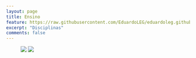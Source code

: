 ```yaml
---
layout: page
title: Ensino
feature: https://raw.githubusercontent.com/EduardoLEG/eduardoleg.github.io/master/assets/img/bradesco.png
excerpt: "Disciplinas"
comments: false
---
```


<figure class="half">
	<a href="https://eduardoleg.github.io/disciplinas/"><img src="https://raw.githubusercontent.com/EduardoLEG/eduardoleg.github.io/master/assets/img/bradesco.png"></a>
	<a href="https://eduardoleg.github.io/orientacao/"><img src="https://raw.githubusercontent.com/EduardoLEG/eduardoleg.github.io/master/assets/img/orientacao3.png"></a>
</figure>
